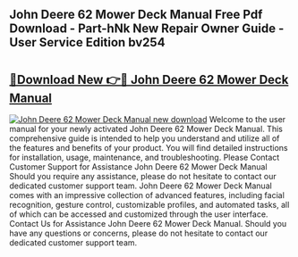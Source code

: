 ## John Deere 62 Mower Deck Manual Free Pdf Download - Part-hNk New Repair Owner Guide - User Service Edition bv254

# <h2><a href="http://bc93708.oget.top/?id=John+Deere+62+Mower+Deck+Manual">🔗Download New 👉🔴 John Deere 62 Mower Deck Manual</a></h2>

[![John Deere 62 Mower Deck Manual new download](https://i.imgur.com/5g1atiW.png)](http://bc93708.oget.top/?id=John+Deere+62+Mower+Deck+Manual)
Welcome to the user manual for your newly activated John Deere 62 Mower Deck Manual. This comprehensive guide is intended to help you understand and utilize all of the features and benefits of your product. You will find detailed instructions for installation, usage, maintenance, and troubleshooting. Please Contact Customer Support for Assistance John Deere 62 Mower Deck Manual Should you require any assistance, please do not hesitate to contact our dedicated customer support team. John Deere 62 Mower Deck Manual comes with an impressive collection of advanced features, including facial recognition, gesture control, customizable profiles, and automated tasks, all of which can be accessed and customized through the user interface. Contact Us for Assistance John Deere 62 Mower Deck Manual. Should you have any questions or concerns, please do not hesitate to contact our dedicated customer support team.
